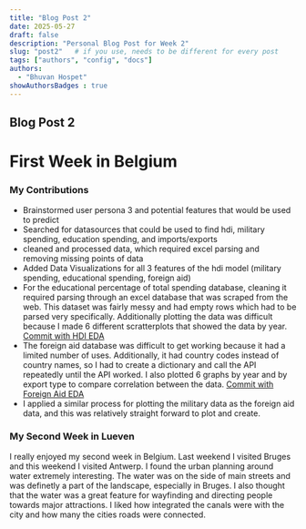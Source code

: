```yaml
---
title: "Blog Post 2"
date: 2025-05-27
draft: false
description: "Personal Blog Post for Week 2"
slug: "post2"   # if you use, needs to be different for every post
tags: ["authors", "config", "docs"]
authors:
  - "Bhuvan Hospet"
showAuthorsBadges : true
---
```


## Blog Post 2
# First Week in Belgium

### My Contributions
 - Brainstormed user persona 3 and potential features that would be used to predict
 - Searched for datasources that could be used to find hdi, military spending, education spending, and imports/exports
 - cleaned and processed data, which required excel parsing and removing missing points of data
 - Added Data Visualizations for all 3 features of the hdi model (military spending, educational spending, foreign aid)
 - For the educational percentage of total spending database, cleaning it required parsing through an excel database that was scraped from the web. This dataset was fairly messy and had empty rows which had to be parsed very specifically. Additionally plotting the data was difficult because I made 6 different scratterplots that showed the data by year.
[Commit with HDI EDA](https://github.com/NEU-Khoury-DoC/25su-DoC-Project-Template/commit/920801ca269e5612727c014e6ce910ac3c66fabe)
 - The foreign aid database was difficult to get working because it had a limited number of uses. Additionally, it had country codes instead of country names, so I had to create a dictionary and call the API repeatedly until the API worked. I also plotted 6 graphs by year and by export type to compare correlation between the data.
[Commit with Foreign Aid EDA](https://github.com/NEU-Khoury-DoC/25su-DoC-Project-Template/commit/e828091759a8bb4ed97f1a7d68d9b6f0dc4b9681)
 - I applied a similar process for plotting the military data as the foreign aid data, and this was relatively straight forward to plot and create.

### My Second Week in Lueven
I really enjoyed my second week in Belgium. Last weekend I visited Bruges and this weekend I visited Antwerp. I found the urban planning around water extremely interesting. The water was on the side of main streets and was definetly a part of the landscape, especially in Bruges. I also thought that the water was a great feature for wayfinding and directing people towards major attractions. I liked how integrated the canals were with the city and how many the cities roads were connected.